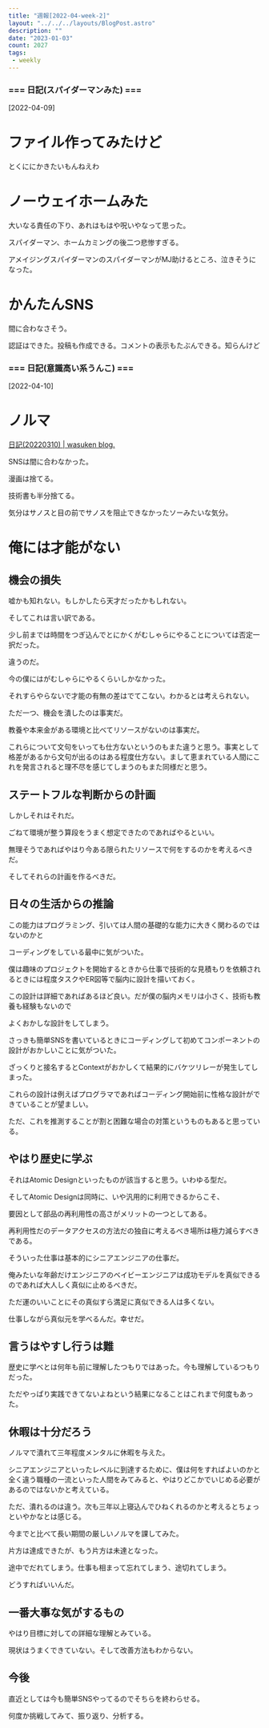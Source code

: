 ```yaml
---
title: "週報[2022-04-week-2]"
layout: "../../../layouts/BlogPost.astro"
description: ""
date: "2023-01-03"
count: 2027
tags:
 - weekly
---
```





### === 日記(スパイダーマンみた) ===

[2022-04-09]

# ファイル作ってみたけど

とくににかきたいもんねえわ

# ノーウェイホームみた

大いなる責任の下り、あれはもはや呪いやなって思った。

スパイダーマン、ホームカミングの後二つ悲惨すぎる。

アメイジングスパイダーマンのスパイダーマンがMJ助けるところ、泣きそうになった。

# かんたんSNS

間に合わなさそう。

認証はできた。投稿も作成できる。コメントの表示もたぶんできる。知らんけど


### === 日記(意識高い系うんこ) ===

[2022-04-10]

# ノルマ

[日記(20220310) | wasuken blog.](https://blog.londone.net/post/2022/03/10/%E6%97%A5%E8%A8%9820220310/)

SNSは間に合わなかった。

漫画は捨てる。

技術書も半分捨てる。

気分はサノスと目の前でサノスを阻止できなかったソーみたいな気分。

# 俺には才能がない

## 機会の損失

嘘かも知れない。もしかしたら天才だったかもしれない。

そしてこれは言い訳である。

少し前までは時間をつぎ込んでとにかくがむしゃらにやることについては否定一択だった。

違うのだ。

今の僕にはがむしゃらにやるくらいしかなかった。

それすらやらないで才能の有無の差はでてこない。わかるとは考えられない。

ただ一つ、機会を潰したのは事実だ。

教養や本来金がある環境と比べてリソースがないのは事実だ。

これらについて文句をいっても仕方ないというのもまた違うと思う。事実として格差があるから文句が出るのはある程度仕方ない。まして恵まれている人間にこれを発言されると理不尽を感じてしまうのもまた同様だと思う。

## ステートフルな判断からの計画

しかしそれはそれだ。

ごねて環境が整う算段をうまく想定できたのであればやるといい。

無理そうであればやはり今ある限られたリソースで何をするのかを考えるべきだ。

そしてそれらの計画を作るべきだ。

## 日々の生活からの推論

この能力はプログラミング、引いては人間の基礎的な能力に大きく関わるのではないのかと

コーディングをしている最中に気がついた。

僕は趣味のプロジェクトを開始するときから仕事で技術的な見積もりを依頼されるときには程度タスクやER図等で脳内に設計を描いておく。

この設計は詳細であればあるほど良い。だが僕の脳内メモリは小さく、技術も教養も経験もないので

よくおかしな設計をしてしまう。

さっきも簡単SNSを書いているときにコーディングして初めてコンポーネントの設計がおかしいことに気がついた。

ざっくりと接名するとContextがおかしくて結果的にバケツリレーが発生してしまった。

これらの設計は例えばプログラマであればコーディング開始前に性格な設計ができていることが望ましい。

ただ、これを推測することが割と困難な場合の対策というものもあると思っている。

## やはり歴史に学ぶ

それはAtomic Designといったものが該当すると思う。いわゆる型だ。

そしてAtomic Designは同時に、いや汎用的に利用できるからこそ、

要因として部品の再利用性の高さがメリットの一つとしてある。

再利用性だのデータアクセスの方法だの独自に考えるべき場所は極力減らすべきである。

そういった仕事は基本的にシニアエンジニアの仕事だ。

俺みたいな年齢だけエンジニアのベイビーエンジニアは成功モデルを真似できるのであれば大人しく真似に止めるべきだ。

ただ運のいいことにその真似すら満足に真似できる人は多くない。

仕事しながら真似元を学べるんだ。幸せだ。

## 言うはやすし行うは難

歴史に学べとは何年も前に理解したつもりではあった。今も理解しているつもりだった。

ただやっぱり実践できてないよねという結果になることはこれまで何度もあった。

## 休暇は十分だろう

ノルマで潰れて三年程度メンタルに休暇を与えた。

シニアエンジニアといったレベルに到達するために、僕は何をすればよいのかと全く違う職種の一流といった人間をみてみると、やはりどこかでいじめる必要があるのではないかと考えている。

ただ、潰れるのは違う。次も三年以上寝込んでひねくれるのかと考えるとちょっといやかなとは感じる。

今までと比べて長い期間の厳しいノルマを課してみた。

片方は達成できたが、もう片方は未達となった。

途中でだれてしまう。仕事も相まって忘れてしまう、途切れてしまう。

どうすればいいんだ。

## 一番大事な気がするもの

やはり目標に対しての詳細な理解とみている。

現状はうまくできていない。そして改善方法もわからない。

## 今後

直近としては今も簡単SNSやってるのでそちらを終わらせる。

何度か挑戦してみて、振り返り、分析する。

